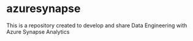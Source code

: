 # azuresynapse
This is a repository created to develop and share Data Engineering with Azure Synapse Analytics
